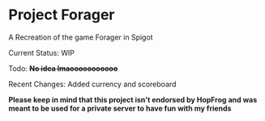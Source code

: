 # Project Forager
A Recreation of the game Forager in Spigot

Current Status: WIP

Todo: **~~No idea lmaooooooooooo~~**

Recent Changes: Added currency and scoreboard

**Please keep in mind that this project isn't endorsed by HopFrog and was meant to be used for a private server to have fun with my friends**